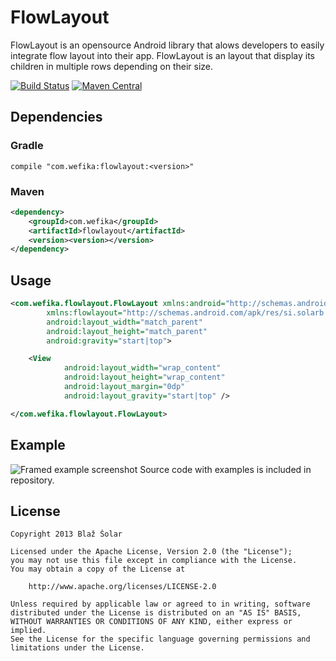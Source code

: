 FlowLayout
==========

FlowLayout is an opensource Android library that alows developers to easily integrate flow layout into their app. FlowLayout is an layout that display its children in multiple rows depending on their size.

[![Build Status](https://travis-ci.org/blazsolar/FlowLayout.svg?branch=debug)](https://travis-ci.org/blazsolar/FlowLayout)
[![Maven Central](https://maven-badges.herokuapp.com/maven-central/com.wefika/flowlayout/badge.svg)](https://maven-badges.herokuapp.com/maven-central/com.wefika/flowlayout)

Dependencies
------------
### Gradle
```
compile "com.wefika:flowlayout:<version>"
```

### Maven
```xml
<dependency>
    <groupId>com.wefika</groupId>
    <artifactId>flowlayout</artifactId>
    <version><version></version>
</dependency>
```

Usage
-----
```xml
<com.wefika.flowlayout.FlowLayout xmlns:android="http://schemas.android.com/apk/res/android"
		xmlns:flowlayout="http://schemas.android.com/apk/res/si.solarb.flowlayout"
		android:layout_width="match_parent"
		android:layout_height="match_parent"
		android:gravity="start|top">

	<View
			android:layout_width="wrap_content"
			android:layout_height="wrap_content"
			android:layout_margin="0dp"
			android:layout_gravity="start|top" />

</com.wefika.flowlayout.FlowLayout>
```

Example
-------
![Framed example screenshot](https://raw2.github.com/blazsolar/FlowLayout/master/images/framed_example_screenshot.png)
Source code with examples is included in repository.

License
-------
	Copyright 2013 Blaž Šolar
	
	Licensed under the Apache License, Version 2.0 (the "License");
	you may not use this file except in compliance with the License.
	You may obtain a copy of the License at
	
	    http://www.apache.org/licenses/LICENSE-2.0
	
	Unless required by applicable law or agreed to in writing, software
	distributed under the License is distributed on an "AS IS" BASIS,
	WITHOUT WARRANTIES OR CONDITIONS OF ANY KIND, either express or implied.
	See the License for the specific language governing permissions and
	limitations under the License.
